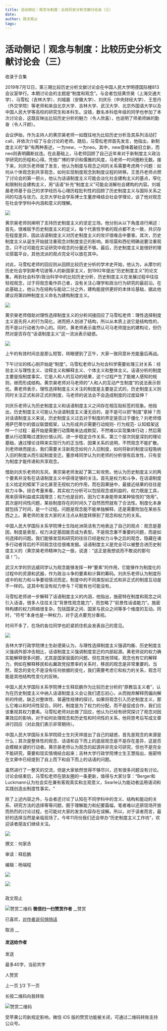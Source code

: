 ```yaml
---
title: 活动侧记｜观念与制度：比较历史分析文献讨论会（三）
date: 
author: 政文观止
tags: 
---
```

# 活动侧记｜观念与制度：比较历史分析文献讨论会（三）


收录于合集

  

2019年7月12日，第三期比较历史分析文献讨论会在中国人民大学明德国际楼813会议室举行。本期讨论会的主题是“制度和观念”。与会者包括黄宗昊（上海交通大学）、马雪松（吉林大学）、刘城晨（安徽大学）、刘庆乐（中央财经大学）、王思丹（外交学院）等老师和来自北京大学、吉林大学、武汉大学、北京外国语大学以及中国人民大学等高校的研究生和本科生。没错，数名本科低年级的同学也参加了本次讨论会，这既反映出比较历史分析的魅力（令人欣喜），也说明了师弟师妹的勤奋（令人汗颜）。

  

会议伊始，作为主持人的黄宗昊老师一如既往地为比较历史分析及其系列活动打call，并依次介绍了与会讨论的老师。随后，马雪松老师首先发言，他指出，新制度主义的“新”有两种表述，一为new，一为neo。其中，new意味着破旧立新，而neo则表明藕断丝连。在此基础上，马老师回顾了自己近年来对于新制度主义政治学研究的历程和心得。凭借广博的学识和儒雅的风度，马老师一时间圈粉无数。接下来，刘庆乐老师做了发言，他认为制度与观念之间的关系需要考虑两个问题：如何从个体观念到共享观念，如何实现制度观念到制度议程的转移。王思丹老师点燃了讨论会的第一把火，他认为话语制度主义可能会淡化社会建构主义的基点，窄化和限制社会建构主义，用“话语”补充“制度主义”可能会消解社会建构的内容。刘城晨老师基于自己的求学经历与心理历程批判性的回顾了历史制度主义与国际关系之间的勾连与张力。北京大学社会学系博士生董彦峰结合社会学理论，谈了他对观念在社会学学科中内涵和意义的理解。

![](/images/410/2.jpeg)

  

黄宗昊老师则阐明了支持历史制度主义的坚定立场。他分别从以下角度进行阐述：首先，很难赋予历史制度主义的定义，每个代表性学者的观点都不太一致，共识存在程度差异，因此话语制度主义对历史制度主义的攻讦很难击中要害。其次，历史制度主义从诞生开始就注重观念对制度变迁的影响。斯坦莫和西伦明确说要注重观念，只不过可能在实证研究中观念的分量还不够。最后，历史制度主义是很好的理论搭载平台，其他流派的观点完全可以放在其中。

对此，马雪松老师的回应则从回顾比较历史分析的学术史开始，他认为，从摩尔的历史社会学到斯考切波等人的新国家主义，到1992年提出“历史制度主义”的论文集，再到社会科学/政治科学中的比较历史分析，历史制度主义在发展过程中往往轻视观念，过于将观念看作异己者，没有关注心理学和政治行为研究的最前沿。在此基础上，他认为在结构与能动二分之外，建构能提供更好的本体论基础，据此他建议将第四种制度主义命名为建构制度主义。

  

![](/images/410/3.jpeg)

  

黄宗昊老师借助对理性选择制度主义的分析间接回应了马雪松老师：理性选择制度主义首先将人的行为简化，进而把人划进了结构，所以从本质上说它是结构性的，而不是以行动者为中心的。同时，黄老师表示虽然认可马老师提出的建构论，但仍然对是否存在“话语制度主义”这一流派表示疑惑。

![](/images/410/4.jpeg)

  

上午的有效时间总是那么短暂，转眼便到了正午，大家一致同意补充能量后再战。

下午讨论的核心刚开始是“制度”。马雪松老师认为社会科学需要处理三对关系：经验主义与理性主义、诠释主义和解释主义、个体主义和整体主义。话语分析的制度主要是指制度事实，它是人和人的互动的结果，这个过程产生了能被人感知的规则，继而形成结构。黄宗昊老师对马老师的“人和人的互动产生制度”的说法表示担忧。黄老师表示，理性选择制度主义关注的制度是主要是正式的，历史制度主义则同时关注正式和非正式的制度，马老师的说法会不会造成制度的过度延伸？

  

刘庆乐老师认为历史制度主义和话语制度主义之间存在相互贴标签的现象。他指出，历史制度主义可能认为话语制度主义漫无目的，是不是可以把“制度”拿掉？而对话语制度主义来说，历史制度主义过去对于制度的界定是否过于僵化？刘老师借用萨巴蒂尔的倡议联盟框架，认为形成共识需要行动规则-
行为规范-
认知框架这样一个过程：最开始是需要行动策略来达成默契，不然难以实现集体行动；然后需要从行动策略过渡到价值认同，进一步稳定合作关系，第三个层次则是深刻的理论基础，通过理论诠释来实现行为的正当性、因果关系的说明，不然观念不能扩散。刘老师继而提出，我们需要关注新观念如何介入旧制度，如何将新的制度议程吸纳入旧的制度从而引起制度变迁。董彦峰同学认为刘老师的分析很有启发性，只有变为制度才能传递和共享观念。

借助刘庆乐老师的东风，黄宗昊老师发起了第二轮攻势。他认为历史制度主义的两个要素并没有在话语制度主义中获得足够的关注。首先是权力和斗争，在话语制度主义给定的框架下淡化甚至无视权力的作用，而在因果链中，最接近结果的往往是权力斗争。综合考量来看，其实权力分析可以包括观念或利益的，权力既是工具，用来获得利益或实践理念；权力也是目的，因为它本身能带来某种愉悦的“效用”。其次是时间性问题，某些制度存在的时间久了自然而然就有了合法性。制度化本身就包括了时间，是一个过程。问题是观念能不能单独解释，还是需要附加在某些东西之上。黄老师的发言大家的关注点从制度转移到了观念和权力的关系。

中国人民大学国际关系学院博士生陆屹洲简洁有力地表达了自己的观点：观念是基因，制度是表型，权力决定基因能否成为表型。不是观念重不重要的问题，而是如何选择的问题。我们能够发现和研究的往往已经是权力斗争之后的观念，隐藏在诸多行动者背后的不同观念往往很难发掘。话语制度主义是完全可以被整合进历史制度主义的（黄宗昊老师精神为之一振，说道：“这正是我想说而不敢说的那句话！”）。

武汉大学的宗远威同学认为观念能够发挥一种“要素”的作用，它能够作为制度化的过程中的资源和武器，作为政治斗争的要素和计算的筹码。刘庆乐老师认为制度形成中的权力和斗争要视情况而定。制度中的不同类型如正式和非正式的制度互动是不一样的。这其中有没有权力参与？可能有也可能没有。

马雪松老师进一步解释了话语制度主义的内涵，他指出，施密特在制度和观念之间引入话语，很多人往往关注“背景性观念能力”，而忽略了“前景性话语能力”。施密特构建的权力网络很复杂，包括国家之间、国家与民众之间等多个维度的互动。同时，“符号”本身也是一种权力，对于这点要充分重视。

时间不多了，在场的各位同学也赶紧抓住机会发表自己的意见。

![](/images/410/5.jpeg)

  

吉林大学行政学院博士生赵德昊认为，与理性选择制度主义强调均衡、历史制度主义强调外部冲击相比，话语制度主义强调制度变迁的内部起源。黄老师说的权力确实能解释很多问题，尤其是国家层面的问题。但在其他领域，观念也有它的解释力，例如在解释移民和右翼政党投票率的关系时，移民的观念是非常重要的。当然，观念的变化不是没有任何依据的变化，我们需要考虑它和权力的关系，观念可能是其他结构性变化的反映。  

中国人民大学国际关系学院博士生释启鹏作为比较历史分析的“原教旨主义者”，认为在历史制度主义中纳入话语制度主义会让我们遗忘初心，从而抛弃解释而偏向解析的传统，缺乏对整体性、普遍性规律的探讨。如果将观念引入历史制度主义，那么它难以和时间性契合。同时，制度是为了权力的分配，而不是促成合作，我们应该重视其权力要素。马雪松老师对此做了回应，他认为已经有研究探讨了观念对因果效应的影响，对于如何处理观念和历史性和时间性的关系，他将思考后写成文章进行回应（对此我们表示非常期待）。

中国人民大学国际关系学院硕士生刘天祥提出了自己的疑惑，首先是观念的来源是什么；其次是整体性的观念、话语和自下而上的底层观念是不是存在差异，这是否会模糊关键的行动者。黄宗昊老师认为观念的起源并非完全可研究，但也不是完全不能研究，需要和现实情境结合起来；吉林大学行政学院博士生王慧指出，施密特在文章中已经提到了自上而下和自下而上的话语的问题。

虽然进行了一整天的交流，但是大家依然觉得不够尽兴，还有很多问题没有讨论。讨论会结束后，马雪松老师在朋友圈的一条更新，值得与大家分享：“Berger和Luckmann认为社会实在兼有客观真实和主观意义，Searle认为能动者运用语词和实践创造出制度性事实。“

除了上述内容之外，与会者还讨论了认知在不同学科中的含义、结构和能动的关系、研究方法的选择等等问题，囿于理解能力和纪要篇幅，笔者难以还原现场开放而热烈的讨论过程，也可能对大家的发言内容存在误解。所以，对于读者而言，最好的选择当然是亲临现场了。今年11月份我们还会举办“历史制度主义工作坊”，欢迎读者朋友们继续关注。

![](/images/410/6.jpeg)

  

撰文：何家丞

审读：释启鹏

编辑：杨端程

  

![](/images/410/7.jpeg)

  

  

  

![](/images/410/8.jpeg)

  

![]()

政文观止

![赞赏二维码]() **微信扫一扫赞赏作者** __赞赏

已喜欢，[对作者说句悄悄话](javascript:;)

取消 __

#### 发送给作者

发送

最多40字，当前共字

[](javascript:;) 人赞赏

上一页 [1](javascript:;)/3 下一页

长按二维码向我转账

![赞赏二维码]()

受苹果公司新规定影响，微信 iOS 版的赞赏功能被关闭，可通过二维码转账支持公众号。

